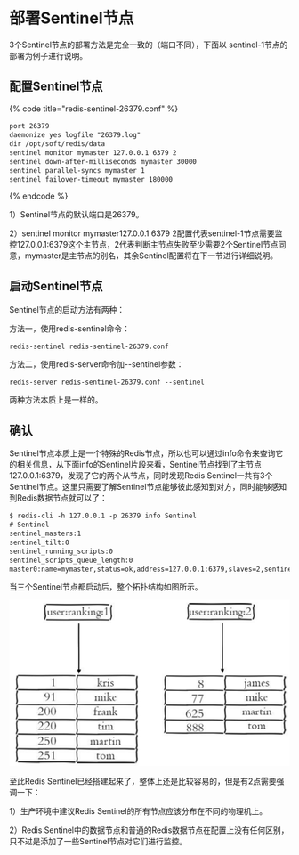 # 部署Sentinel节点

3个Sentinel节点的部署方法是完全一致的（端口不同），下面以 sentinel-1节点的部署为例子进行说明。

## 配置Sentinel节点

{% code title="redis-sentinel-26379.conf" %}
```text
port 26379
daemonize yes logfile "26379.log"
dir /opt/soft/redis/data
sentinel monitor mymaster 127.0.0.1 6379 2
sentinel down-after-milliseconds mymaster 30000
sentinel parallel-syncs mymaster 1
sentinel failover-timeout mymaster 180000
```
{% endcode %}

1）Sentinel节点的默认端口是26379。

2）sentinel monitor mymaster127.0.0.1 6379 2配置代表sentinel-1节点需要监控127.0.0.1:6379这个主节点，2代表判断主节点失败至少需要2个Sentinel节点同意，mymaster是主节点的别名，其余Sentinel配置将在下一节进行详细说明。

## 启动Sentinel节点

Sentinel节点的启动方法有两种：

方法一，使用redis-sentinel命令：

```text
redis-sentinel redis-sentinel-26379.conf
```

方法二，使用redis-server命令加--sentinel参数：

```text
redis-server redis-sentinel-26379.conf --sentinel
```

两种方法本质上是一样的。

## 确认

Sentinel节点本质上是一个特殊的Redis节点，所以也可以通过info命令来查询它的相关信息，从下面info的Sentinel片段来看，Sentinel节点找到了主节点127.0.0.1:6379，发现了它的两个从节点，同时发现Redis Sentinel一共有3个Sentinel节点。这里只需要了解Sentinel节点能够彼此感知到对方，同时能够感知到Redis数据节点就可以了：

```text
$ redis-cli -h 127.0.0.1 -p 26379 info Sentinel
# Sentinel
sentinel_masters:1
sentinel_tilt:0
sentinel_running_scripts:0
sentinel_scripts_queue_length:0
master0:name=mymaster,status=ok,address=127.0.0.1:6379,slaves=2,sentinels=3
```

当三个Sentinel节点都启动后，整个拓扑结构如图所示。

![](../../.gitbook/assets/image%20%2850%29.png)

至此Redis Sentinel已经搭建起来了，整体上还是比较容易的，但是有2点需要强调一下：

1）生产环境中建议Redis Sentinel的所有节点应该分布在不同的物理机上。

2）Redis Sentinel中的数据节点和普通的Redis数据节点在配置上没有任何区别，只不过是添加了一些Sentinel节点对它们进行监控。

